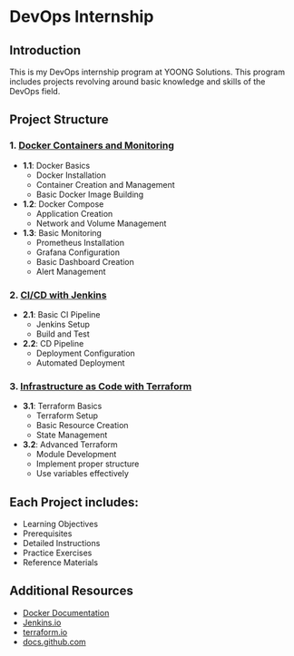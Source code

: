 # DevOps Internship

## Introduction
This is my DevOps internship program at YOONG Solutions. This program includes projects revolving around basic knowledge and skills of the DevOps field.

## Project Structure

### 1. [Docker Containers and Monitoring](project-01/README.md)
- **1.1**: Docker Basics
  - Docker Installation
  - Container Creation and Management
  - Basic Docker Image Building
- **1.2**: Docker Compose
  - Application Creation
  - Network and Volume Management
- **1.3**: Basic Monitoring
  - Prometheus Installation
  - Grafana Configuration
  - Basic Dashboard Creation
  - Alert Management
 
### 2. [CI/CD with Jenkins](project-02/README.md)
- **2.1**: Basic CI Pipeline
  - Jenkins Setup
  - Build and Test
- **2.2**: CD Pipeline
  - Deployment Configuration
  - Automated Deployment

### 3. [Infrastructure as Code with Terraform](project-03/README.md)
- **3.1**: Terraform Basics
  - Terraform Setup
  - Basic Resource Creation
  - State Management
- **3.2**: Advanced Terraform
  - Module Development
  - Implement proper structure
  - Use variables effectively

## Each Project includes:
 - Learning Objectives
 - Prerequisites
 - Detailed Instructions
 - Practice Exercises
 - Reference Materials

## Additional Resources
- [Docker Documentation](https://docs.docker.com/)
- [Jenkins.io](https://www.jenkins.io/doc/)
- [terraform.io](https://terraform.io)
- [docs.github.com](https://docs.github.com/actions)
